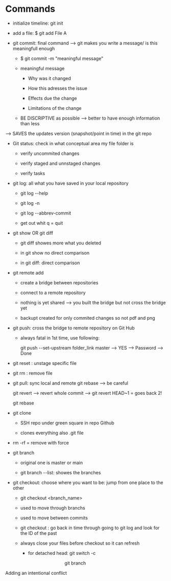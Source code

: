 # Commands

- initialize timeline: git init

- add a file: $ git add File A

- git commit: final command --> git makes you write a message/ is this meaningfull enough
  
  - $ git commit -m "meaningful message"
  
  - meaningful message
    
    - Why was it changed
    
    - How this adresses the issue
    
    - Effects due the change
    
    - Limitations of the change
  
  - BE DISCRIPTIVE as possible --> better to have enough information than less

--> SAVES the updates version (snapshot/point in time) in the git repo

- Git status: check in what conceptual area my file folder is 
  
  - verify uncommited changes
  
  - verify staged and unnstaged changes 
  
  - verify tasks 

- git log: all what you have saved in your local repository 
  
  - git log --help 
  
  - git log -n <number>
  
  - git log --abbrev-commit 
  
  - get out whit q = quit 

- git show <commit ID1> <commit ID2> OR git diff <commit ID1> <commit ID2> 
  
  - git diff showes more what you deleted 
  
  - in git show no direct comparison 
  
  - in git diff: direct comparison 

- git remote add <name><SSH> 
  
  - create a bridge between repositories
  
  - connect to a remote repository 
  
  - nothing is yet shared --> you built the bridge but not cross the bridge yet 
  
  - backupt created for only commited changes so not pdf and png  

- git push: cross the bridge to remote repository on Git Hub 
  
  - always fatal in 1st time, use following:
    
    git push --set-upstream folder_link master --> YES --> Password --> Done

- git reset <file> : unstage specific file 

- git rm <file> : remove file 

- git pull: sync local and remote git rebase --> be careful
  
  git revert --> revert whole commit --> git revert HEAD~1 = goes back 2! 
  
  git rebase 

- git clone <SSH repo> 
  
  - SSH repo under green square in repo Github 
  
  - clones everything also .git file 

- rm -rf = remove with force 

- git branch <name>
  
  - original one is master or main 
  
  - git branch --list: showes the branches 

- git checkout: choose where you want to be: jump from one place to the other
  
  - git checkout <branch_name>
  
  - used to move through branchs 
  
  - used to move between commits 
  
  - git checkout <ID> : go back in time through going to git log and look for the ID of the past 
  
  - always close your files before checkout so it can refresh
    
    - for detached head: git switch -c <name> 
      
                                         git branch <name>  

Adding an intentional conflict 
